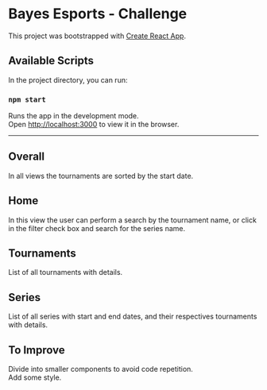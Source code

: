 <h1>Bayes Esports - Challenge</h1>

This project was bootstrapped with [Create React App](https://github.com/facebook/create-react-app).

## Available Scripts

In the project directory, you can run:

### `npm start`

Runs the app in the development mode.<br>
Open [http://localhost:3000](http://localhost:3000) to view it in the browser.

---------------------------------------------------------------------------------
<h2>Overall</h2>

In all views the tournaments are sorted by the start date.

<h2>Home</h2>

In this view the user can perform a search by the tournament name, or click in the filter check box and search for the series name.

<h2>Tournaments</h2>

List of all tournaments with details.

<h2>Series</h2>

List of all series with start and end dates, and their respectives tournaments with details.

<h2>To Improve</h2>

Divide into smaller components to avoid code repetition. <br/>
Add some style.
